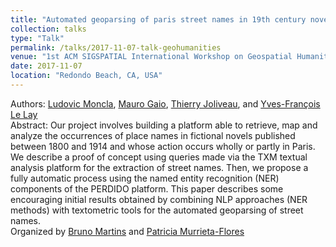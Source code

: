 ```yaml
---
title: "Automated geoparsing of paris street names in 19th century novels."
collection: talks
type: "Talk"
permalink: /talks/2017-11-07-talk-geohumanities
venue: "1st ACM SIGSPATIAL International Workshop on Geospatial Humanities"
date: 2017-11-07
location: "Redondo Beach, CA, USA"
---
```



Authors: [Ludovic Moncla](https://ludovicmoncla.github.io), [Mauro Gaio](https://lma-umr5142.univ-pau.fr/fr/_plugins/mypage/mypage/content/mgaio.html), [Thierry Joliveau](http://tjoliveau.com/tj/), and [Yves-François Le Lay](http://perso.ens-lyon.fr/yves-francois.le-lay/)
<br/>
Abstract: Our project involves building a platform able to retrieve, map and analyze the occurrences of place names in fictional novels published between 1800 and 1914 and whose action occurs wholly or partly in Paris. We describe a proof of concept using queries made via the TXM textual analysis platform for the extraction of street names. Then, we propose a fully automatic process using the named entity recognition (NER) components of the PERDIDO platform. This paper describes some encouraging initial results obtained by combining NLP approaches (NER methods) with textometric tools for the automated geoparsing of street names.
<br/>
Organized by [Bruno Martins](https://bgmartins.github.io/) and [Patricia Murrieta-Flores](https://www.lancaster.ac.uk/history/about/people/patricia-murrieta-flores)

